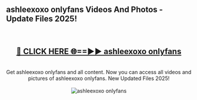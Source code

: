 <h2>ashleexoxo onlyfans Videos And Photos - Update Files 2025!</h2>
<br>
<div align="center">
<h2><a href="https://linkcuts.com/hfmhzwbr" rel="nofollow">🔴 CLICK HERE 🌐==►► ashleexoxo onlyfans</a></h2>
<br>
Get ashleexoxo onlyfans and all content. Now you can access all videos and pictures of ashleexoxo onlyfans. New Updated Files 2025!
<br>
<br>
<a href="https://linkcuts.com/hfmhzwbr" rel="nofollow" data-target="animated-image.originalLink"><img src="https://i.ibb.co.com/WyWwxjT/player-gif2.gif" alt="ashleexoxo onlyfans" style="max-width: 100%; display: inline-block;" data-target="animated-image.originalImage"></a>
</div>
<br>
